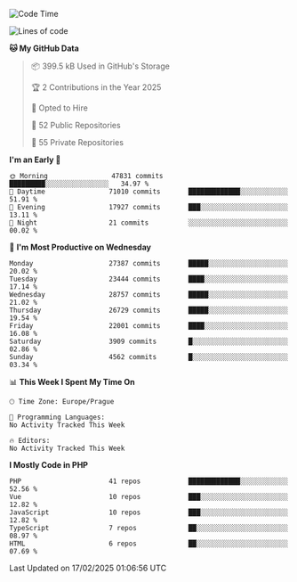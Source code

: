 <!--START_SECTION:waka-->
![Code Time](http://img.shields.io/badge/Code%20Time-1%2C584%20hrs%203%20mins-blue)

![Lines of code](https://img.shields.io/badge/From%20Hello%20World%20I%27ve%20Written-41.8%20million%20lines%20of%20code-blue)

**🐱 My GitHub Data** 

> 📦 399.5 kB Used in GitHub's Storage 
 > 
> 🏆 2 Contributions in the Year 2025
 > 
> 💼 Opted to Hire
 > 
> 📜 52 Public Repositories 
 > 
> 🔑 55 Private Repositories 
 > 
**I'm an Early 🐤** 

```text
🌞 Morning                47831 commits       █████████░░░░░░░░░░░░░░░░   34.97 % 
🌆 Daytime                71010 commits       █████████████░░░░░░░░░░░░   51.91 % 
🌃 Evening                17927 commits       ███░░░░░░░░░░░░░░░░░░░░░░   13.11 % 
🌙 Night                  21 commits          ░░░░░░░░░░░░░░░░░░░░░░░░░   00.02 % 
```
📅 **I'm Most Productive on Wednesday** 

```text
Monday                   27387 commits       █████░░░░░░░░░░░░░░░░░░░░   20.02 % 
Tuesday                  23444 commits       ████░░░░░░░░░░░░░░░░░░░░░   17.14 % 
Wednesday                28757 commits       █████░░░░░░░░░░░░░░░░░░░░   21.02 % 
Thursday                 26729 commits       █████░░░░░░░░░░░░░░░░░░░░   19.54 % 
Friday                   22001 commits       ████░░░░░░░░░░░░░░░░░░░░░   16.08 % 
Saturday                 3909 commits        █░░░░░░░░░░░░░░░░░░░░░░░░   02.86 % 
Sunday                   4562 commits        █░░░░░░░░░░░░░░░░░░░░░░░░   03.34 % 
```


📊 **This Week I Spent My Time On** 

```text
🕑︎ Time Zone: Europe/Prague

💬 Programming Languages: 
No Activity Tracked This Week

🔥 Editors: 
No Activity Tracked This Week
```

**I Mostly Code in PHP** 

```text
PHP                      41 repos            █████████████░░░░░░░░░░░░   52.56 % 
Vue                      10 repos            ███░░░░░░░░░░░░░░░░░░░░░░   12.82 % 
JavaScript               10 repos            ███░░░░░░░░░░░░░░░░░░░░░░   12.82 % 
TypeScript               7 repos             ██░░░░░░░░░░░░░░░░░░░░░░░   08.97 % 
HTML                     6 repos             ██░░░░░░░░░░░░░░░░░░░░░░░   07.69 % 
```




 Last Updated on 17/02/2025 01:06:56 UTC
<!--END_SECTION:waka-->
<!--
**AlexKratky/AlexKratky** is a ✨ _special_ ✨ repository because its `README.md` (this file) appears on your GitHub profile.

Here are some ideas to get you started:

- 🔭 I’m currently working on ...
- 🌱 I’m currently learning ...
- 👯 I’m looking to collaborate on ...
- 🤔 I’m looking for help with ...
- 💬 Ask me about ...
- 📫 How to reach me: ...
- 😄 Pronouns: ...
- ⚡ Fun fact: ...
-->
